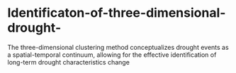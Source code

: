 # Identificaton-of-three-dimensional-drought-
The three-dimensional clustering method conceptualizes drought events as a spatial-temporal continuum, allowing for the effective identification of long-term drought characteristics change
